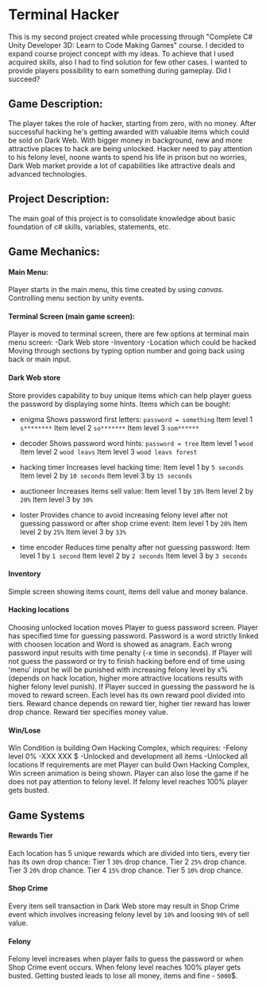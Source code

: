 # Terminal Hacker
This is my second project created while processing through "Complete C# Unity Developer 3D: Learn to Code Making Games" course. I decided to expand  course project concept with my ideas. To achieve that I used acquired skills, also I had to find solution for few other cases. I wanted to provide players possibility to earn something during gameplay. 
Did I succeed? 

## Game Description:
The player takes the role of hacker, starting from zero, with no money. After successful hacking he's getting awarded with valuable items which could be sold on Dark Web. With bigger money in background, new and more attractive places to hack are being unlocked. Hacker need to pay attention to his felony level, noone wants to spend his life in prison but no worries, Dark Web market provide a lot of capabilities like attractive deals and advanced technologies.

## Project Description:
The main goal of this project is to consolidate knowledge about basic foundation of c# skills, variables, statements, etc. 

## Game Mechanics:
#### Main Menu:
Player starts in the main menu, this time created by using *canvas*. Controlling menu section by unity events. 

#### Terminal Screen (main game screen):
Player is moved to terminal screen, there are few options at terminal main menu screen:
-Dark Web store 
-Inventory 
-Location which could be hacked 
Moving through sections by typing option number and going back using back or main input. 

#### Dark Web store
Store provides capability to buy unique items which can help player guess the password by displaying some hints. Items which can be bought:
- enigma
Shows password first letters:
`password = something`
Item level 1 `s********`
Item level 2 `so*******`
Item level 3 `som******`
- decoder
Shows password word hints:
`password = tree`
Item level 1 `wood`
Item level 2 `wood leavs`
Item level 3 `wood leavs forest`

- hacking timer
Increases level hacking time:
Item level 1 by `5 seconds`
Item level 2 by `10 seconds`
Item level 3 by  `15 seconds`

- auctioneer
Increases items sell value:
Item level 1 by `10%`
Item level 2 by `20%`
Item level 3 by `30%`

- loster
Provides chance to avoid increasing felony level after not guessing password or after shop crime event:
Item level 1 by `20%`
Item level 2 by `25%`
Item level 3 by `33%`

- time encoder
Reduces time penalty after not guessing password:
Item level 1 by `1 second`
Item level 2 by `2 seconds`
Item level 3 by `3 seconds`

#### Inventory 
Simple screen showing items count, items dell value and money balance. 

#### Hacking locations 
Choosing unlocked location moves Player to guess password screen. Player has specified time for guessing password. Password is a word strictly linked with choosen location and Word is showed as anagram. Each wrong password input results with time penalty (-x time in seconds). 
If Player will not guess the password or try to finish hacking before end of time using 'menu' input he will be punished with increasing felony level by x% (depends on hack location, higher more attractive locations results with higher felony level punish). 
If Player succed in guessing the password he is moved to reward screen. 
Each level has its own reward pool divided into tiers. 
Reward chance depends on reward tier, higher tier reward has lower drop chance. 
Reward tier specifies money value. 

#### Win/Lose
Win Condition is building Own Hacking Complex, which requires:
-Felony level 0%
-XXX XXX $
-Unlocked and development all items
-Unlocked all locations 
If requirements are met Player can build Own Hacking Complex, Win screen animation is being shown. 
Player can also lose the game if he does not pay attention to felony level. If felony level reaches 100% player gets busted.

## Game Systems
#### Rewards Tier
Each location has 5 unique rewards which are divided into tiers, every tier has its own drop chance:
Tier 1 `30%` drop chance.
Tier 2 `25%` drop chance.
Tier 3 `20%` drop chance.
Tier 4 `15%` drop chance.
Tier 5 `10%` drop chance.

#### Shop Crime
Every item sell transaction in Dark Web store may result in Shop Crime event which involves increasing felony level by `10%` and loosing `90%` of sell value.

#### Felony
Felony level increases when player fails to guess the password or when Shop Crime event occurs. When felony level reaches 100% player gets busted.
Getting busted leads to lose all money, items and fine - `5000`$.